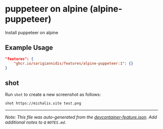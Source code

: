 
# puppeteer on alpine (alpine-puppeteer)

Install puppeteer on alpine

## Example Usage

```json
"features": {
    "ghcr.io/sarigiannidis/features/alpine-puppeteer:1": {}
}
```



## shot

Run ```shot``` to create a new screenshot as follows:

```bash
shot https://michalis.site test.png
```


---

_Note: This file was auto-generated from the [devcontainer-feature.json](https://github.com/sarigiannidis/features/blob/main/src/alpine-puppeteer/devcontainer-feature.json).  Add additional notes to a `NOTES.md`._
